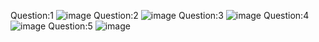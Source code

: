 Question:1 ![image](https://github.com/Yesaullah/PfFall23/assets/142867724/188f3c78-f592-4f3f-a986-f8538919dde8)
Question:2 ![image](https://github.com/Yesaullah/PfFall23/assets/142867724/cfa0c742-e4d7-4b0a-89a0-81b0c5374175)
Question:3 ![image](https://github.com/Yesaullah/PfFall23/assets/142867724/e367f8ef-d88a-4420-84aa-dc79308a2870)
Question:4 ![image](https://github.com/Yesaullah/PfFall23/assets/142867724/5434f208-1bb5-4fdd-b967-de2d0a221ac3)
Question:5 ![image](https://github.com/Yesaullah/PfFall23/assets/142867724/7e9c5e60-d73b-4b43-8b64-f8dbd3563e09)


